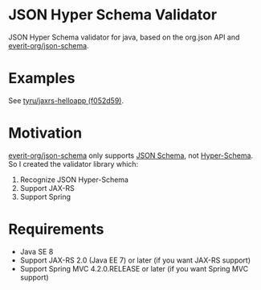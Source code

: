 # JSON Hyper Schema Validator

JSON Hyper Schema validator for java, based on the org.json API and [everit-org/json-schema](https://github.com/everit-org/json-schema).

# Examples

See [tyru/jaxrs-helloapp (f052d59)](https://github.com/tyru/jaxrs-helloapp/tree/f052d591c553e7284eade8a7a163d4b9b3d3237d).

# Motivation

[everit-org/json-schema](https://github.com/everit-org/json-schema) only supports [JSON Schema](http://json-schema.org/latest/json-schema-core.html), not [Hyper-Schema](http://json-schema.org/latest/json-schema-hypermedia.html).
So I created the validator library which:

1. Recognize JSON Hyper-Schema
1. Support JAX-RS
1. Support Spring

# Requirements

* Java SE 8
* Support JAX-RS 2.0 (Java EE 7) or later (if you want JAX-RS support)
* Support Spring MVC 4.2.0.RELEASE or later (if you want Spring MVC support)
